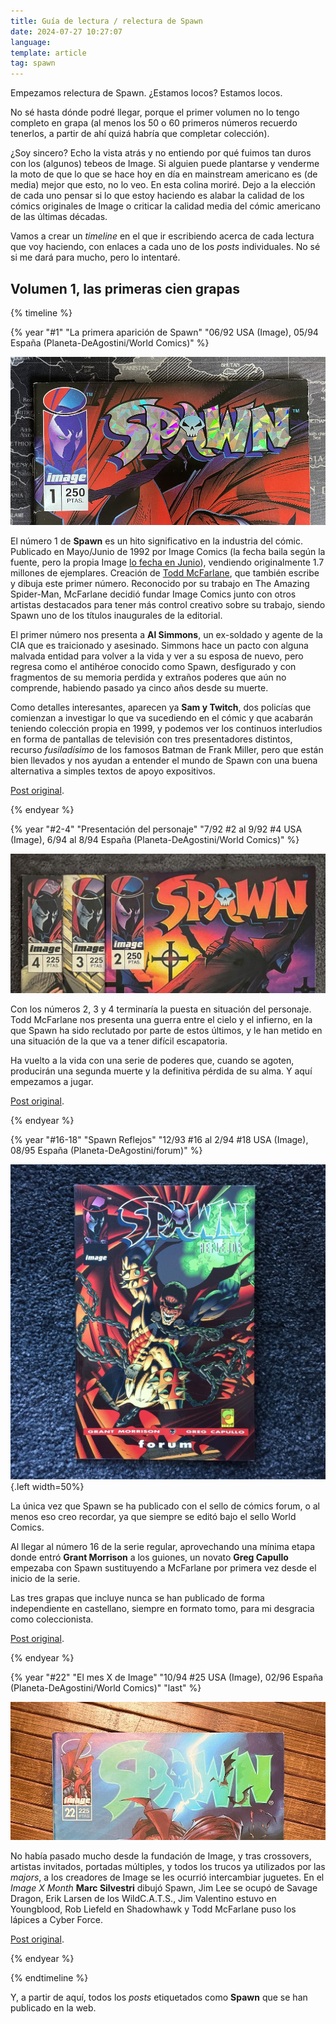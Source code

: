 ```yaml
---
title: Guía de lectura / relectura de Spawn
date: 2024-07-27 10:27:07
language:
template: article
tag: spawn
---
```


Empezamos relectura de Spawn. ¿Estamos locos? Estamos locos.

No sé hasta dónde podré llegar, porque el primer volumen no lo tengo completo en grapa (al menos los 50 o 60 primeros números recuerdo tenerlos, a partir de ahí quizá habría que completar colección).

¿Soy sincero? Echo la vista atrás y no entiendo por qué fuimos tan duros con los (algunos) tebeos de Image. Si alguien puede plantarse y venderme la moto de que lo que se hace hoy en día en mainstream americano es (de media) mejor que esto, no lo veo. En esta colina moriré. Dejo a la elección de cada uno pensar si lo que estoy haciendo es alabar la calidad de los cómics originales de Image o criticar la calidad media del cómic americano de las últimas décadas.

Vamos a crear un *timeline* en el que ir escribiendo acerca de cada lectura que voy haciendo, con enlaces a cada uno de los *posts* individuales. No sé si me dará para mucho, pero lo intentaré.

## Volumen 1, las primeras cien grapas

{% timeline %}

{% year "#1" "La primera aparición de Spawn" "06/92 USA (Image), 05/94 España (Planeta-DeAgostini/World Comics)" %}

![Spawn #1](./index/spawn-1.jpg)

El número 1 de **Spawn** es un hito significativo en la industria del cómic. Publicado en Mayo/Junio de 1992 por Image Comics (la fecha baila según la fuente, pero la propia Image [lo fecha en Junio](https://imagecomics.com/comics/releases/spawn-1)), vendiendo originalmente 1.7 millones de ejemplares. Creación de [Todd McFarlane](https://en.wikipedia.org/wiki/Todd_McFarlane), que también escribe y dibuja este primer número. Reconocido por su trabajo en The Amazing Spider-Man, McFarlane decidió fundar Image Comics junto con otros artistas destacados para tener más control creativo sobre su trabajo, siendo Spawn uno de los títulos inaugurales de la editorial.

El primer número nos presenta a **Al Simmons**, un ex-soldado y agente de la CIA que es traicionado y asesinado. Simmons hace un pacto con alguna malvada entidad para volver a la vida y ver a su esposa de nuevo, pero regresa como el antihéroe conocido como Spawn, desfigurado y con fragmentos de su memoria perdida y extraños poderes que aún no comprende, habiendo pasado ya cinco años desde su muerte.

Como detalles interesantes, aparecen ya **Sam y Twitch**, dos policías que comienzan a investigar lo que va sucediendo en el cómic y que acabarán teniendo colección propia en 1999, y podemos ver los continuos interludios en forma de pantallas de televisión con tres presentadores distintos, recurso *fusiladísimo* de los famosos Batman de Frank Miller, pero que están bien llevados y nos ayudan a entender el mundo de Spawn con una buena alternativa a simples textos de apoyo expositivos.

[Post original](/2024/05/30/empezamos-relectura-de-spawn-estamos-locos-estamos-locos/).

{% endyear %}

{% year "#2-4" "Presentación del personaje" "7/92 #2 al 9/92 #4 USA (Image), 6/94 al 8/94 España (Planeta-DeAgostini/World Comics)" %}

![Spawn 2, 3, 4](./index/spawn-2-3-4.jpg)

Con los números 2, 3 y 4 terminaría la puesta en situación del personaje. Todd McFarlane nos presenta una guerra entre el cielo y el infierno, en la que Spawn ha sido reclutado por parte de estos últimos, y le han metido en una situación de la que va a tener difícil escapatoria.

Ha vuelto a la vida con una serie de poderes que, cuando se agoten, producirán una segunda muerte y la definitiva pérdida de su alma. Y aquí empezamos a jugar.

[Post original](/2024/08/01/relectura-de-spawn-termina-la-presentacion/).

{% endyear %}

{% year "#16-18" "Spawn Reflejos" "12/93 #16 al 2/94 #18 USA (Image), 08/95 España (Planeta-DeAgostini/forum)" %}

![spawn-reflejos](./index/spawn-reflejos.jpg){.left width=50%}

La única vez que Spawn se ha publicado con el sello de cómics forum, o al menos eso creo recordar, ya que siempre se editó bajo el sello World Comics.

Al llegar al número 16 de la serie regular, aprovechando una mínima etapa donde entró **Grant Morrison** a los guiones, un novato **Greg Capullo** empezaba con Spawn sustituyendo a McFarlane por primera vez desde el inicio de la serie.

Las tres grapas que incluye nunca se han publicado de forma independiente en castellano, siempre en formato tomo, para mi desgracia como coleccionista.

[Post original](/2019/06/08/para-el-viernesvintage-la-unica-vez-que-spawn-se-ha-publicado-con-el-sello-de-comics-forum/).

{% endyear %}

{% year "#22" "El mes X de Image" "10/94 #25 USA (Image), 02/96 España (Planeta-DeAgostini/World Comics)" "last" %}

![Spawn #22](./index/spawn-22.jpg)

No había pasado mucho desde la fundación de Image, y tras crossovers, artistas invitados, portadas múltiples, y todos los trucos ya utilizados por las *majors*, a los creadores de Image se les ocurrió intercambiar juguetes. En el *Image X Month* **Marc Silvestri** dibujó Spawn, Jim Lee se ocupó de Savage Dragon, Erik Larsen de los WildC.A.T.S., Jim Valentino estuvo en Youngblood, Rob Liefeld en Shadowhawk y Todd McFarlane puso los lápices a Cyber Force.

[Post original](/2023/12/23/el-22-de-diciembre-el-numero-22-de-spawn-que-correspondia-con-el-mes-x-de-image/).

{% endyear %}

{% endtimeline %}

Y, a partir de aquí, todos los *posts* etiquetados como **Spawn** que se han publicado en la web.
